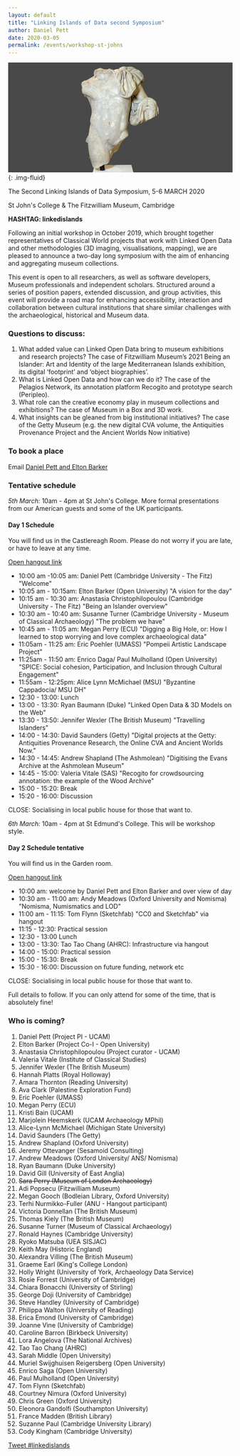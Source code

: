```yaml
---
layout: default
title: "Linking Islands of Data second Symposium"
author: Daniel Pett
date: 2020-03-05
permalink: /events/workshop-st-johns
---
```

![](/images/layouts/dionysus.jpg){: .img-fluid}

The Second Linking Islands of Data Symposium, 5-6 MARCH 2020

St John's College & The Fitzwilliam Museum, Cambridge

**HASHTAG: linkedislands**

Following an initial workshop in October 2019, which brought together representatives
of Classical World projects that work with Linked Open Data and other methodologies
(3D imaging, visualisations, mapping), we are pleased to announce a two-day long
symposium with the aim of enhancing and aggregating museum collections.

This event is open to all researchers, as well as software developers, Museum professionals and independent scholars.
Structured around a series of position papers, extended discussion, and group activities,
this event will provide a road map for enhancing accessibility, interaction and
collaboration between cultural institutions that share similar challenges with
the archaeological, historical and Museum data.

### Questions to discuss:
1. What added value can Linked Open Data bring to museum exhibitions and research
projects? The case of Fitzwilliam Museum’s 2021 Being an Islander: Art and Identity
of the large Mediterranean Islands exhibition, its digital ‘footprint’ and ‘object biographies’.
2. What is Linked Open Data and how can we do it? The case of the Pelagios Network,
its annotation platform Recogito and prototype search (Peripleo).
3. What role can the creative economy play in museum collections and exhibitions?
The case of Museum in a Box and 3D work.
4. What insights can be gleaned from big institutional initiatives? The case of
the Getty Museum (e.g. the new digital CVA volume, the Antiquities Provenance
Project and the Ancient Worlds Now initiative)

### To book a place

Email [Daniel Pett and Elton Barker](mailto:dejp3@cam.ac.uk,elton.barker@open.ac.uk)

### Tentative schedule

*5th March:* 10am - 4pm at St John's College. More formal presentations from our American guests and some of the UK participants.  

#### Day 1 Schedule


You will find us in the Castlereagh Room. Please do not worry if you are late, or have to leave at any time.

[Open hangout link](https://meet.google.com/tnt-pnpn-dpj)


* 10:00 am -10:05 am: Daniel Pett (Cambridge University - The Fitz) "Welcome"
* 10:05 am - 10:15am: Elton Barker (Open University) "A vision for the day"
* 10:15 am - 10:30 am: Anastasia Christophilopoulou (Cambridge University - The Fitz) "Being an Islander overview"
* 10:30 am - 10:40 am: Susanne Turner (Cambridge University - Museum of Classical Archaeology) "The problem we have"
* 10:45 am - 11:05 am: Megan Perry (ECU) "Digging a Big Hole, or: How I learned to stop worrying and love complex archaeological data"
* 11:05am - 11:25 am: Eric Poehler (UMASS) "Pompeii Artistic Landscape Project"
* 11:25am - 11:50 am: Enrico Daga/ Paul Mulholland (Open University) "SPICE: Social cohesion, Participation, and Inclusion through Cultural Engagement"
* 11:55am - 12:25pm: Alice Lynn McMichael (MSU) "Byzantine Cappadocia/ MSU DH"
* 12:30 - 13:00: Lunch
* 13:00 - 13:30: Ryan Baumann (Duke) "Linked Open Data & 3D Models on the Web"
* 13:30 - 13:50: Jennifer Wexler (The British Museum) "Travelling Islanders"
* 14:00 - 14:30: David Saunders (Getty) "Digital projects at the Getty: Antiquities Provenance Research, the Online CVA and Ancient Worlds Now."
* 14:30 - 14:45: Andrew Shapland (The Ashmolean) "Digitising the Evans Archive at the Ashmolean Museum"
* 14:45 - 15:00: Valeria Vitale (SAS) "Recogito for crowdsourcing annotation: the example of the Wood Archive"
* 15:00 - 15:20: Break
* 15:20 - 16:00: Discussion

CLOSE: Socialising in local public house for those that want to.

*6th March:* 10am - 4pm at St Edmund's College. This will be workshop style.

#### Day 2 Schedule tentative

You will find us in the Garden room. 

[Open hangout link](https://meet.google.com/pnt-qnts-udg)

* 10:00 am: welcome by Daniel Pett and Elton Barker and over view of day
* 10:30 am - 11:00 am: Andy Meadows (Oxford University and Nomisma) "Nomisma, Numismatics and LOD"
* 11:00 am - 11:15: Tom Flynn (Sketchfab) "CC0 and Sketchfab" via hangout 
* 11:15 - 12:30: Practical session
* 12:30 - 13:00 Lunch
* 13:00 - 13:30: Tao Tao Chang (AHRC): Infrastructure via hangout
* 14:00 - 15:00: Practical session
* 15:00 - 15:30: Break
* 15:30 - 16:00: Discussion on future funding, network etc

CLOSE: Socialising in local public house for those that want to.

<script src="https://gist.github.com/portableant/a112cf3a176ee0fa7faeecf75517bc45.js"></script>

Full details to follow. If you can only attend for some of the time, that is absolutely fine!

### Who is coming?

1. Daniel Pett (Project PI - UCAM)
2. Elton Barker (Project Co-I - Open University)
3. Anastasia Christophilopoulou (Project curator - UCAM)
4. Valeria Vitale (Institute of Classical Studies)
5. Jennifer Wexler (The British Museum)
6. Hannah Platts (Royal Holloway)
7. Amara Thornton (Reading University)
8. Ava Clark (Palestine Exploration Fund)
9. Eric Poehler (UMASS)
10. Megan Perry (ECU)
11. Kristi Bain (UCAM)
12. Marjolein Heemskerk (UCAM Archaeology MPhil)
13. Alice-Lynn McMichael (Michigan State University)
14. David Saunders (The Getty)
15. Andrew Shapland (Oxford University)
16. Jeremy Ottevanger (Sesamoid Consulting)
17. Andrew Meadows (Oxford University/ ANS/ Nomisma)
18. Ryan Baumann (Duke University)
19. David Gill (University of East Anglia)
20. ~~Sara Perry (Museum of London Archaeology)~~
21. Adi Popsecu (Fitzwilliam Museum)
22. Megan Gooch (Bodleian Library, Oxford University)
23. Terhi Nurmikko-Fuller (ANU - Hangout participant)
24. Victoria Donnellan (The British Museum)
25. Thomas Kiely (The British Museum)
26. Susanne Turner (Museum of Classical Archaeology)
27. Ronald Haynes (Cambridge University)
28. Ryoko Matsuba (UEA SISJAC)
29. Keith May (Historic England)
30. Alexandra Villing (The British Museum)
31. Graeme Earl (King's College London)
32. Holly Wright (University of York, Archaeology Data Service)
33. Rosie Forrest (University of Cambridge)
34. Chiara Bonacchi (University of Stirling)
35. George Doji (University of Cambridge)
36. Steve Handley (University of Cambridge)
37. Philippa Walton (University of Reading)
38. Erica Emond (University of Cambridge)
39. Joanne Vine (University of Cambridge)
40. Caroline Barron (Birkbeck University)
41. Lora Angelova (The National Archives)
42. Tao Tao Chang (AHRC)
43. Sarah Middle (Open University)
44. Muriel Swijghuisen Reigersberg (Open University)
45. Enrico Saga (Open University)
46. Paul Mulholland (Open University)
47. Tom Flynn (Sketchfab)
48. Courtney Nimura (Oxford University)
49. Chris Green (Oxford University)
50. Eleonora Gandolfi (Southampton University)
51. France Madden (British Library)
52. Suzanne Paul (Cambridge University Library)
53. Cody Kingham (Cambridge University) 

<a href="https://twitter.com/intent/tweet?button_hashtag=linkedislands&ref_src=twsrc%5Etfw" class="twitter-hashtag-button" data-show-count="false">Tweet #linkedislands</a><script async src="https://platform.twitter.com/widgets.js" charset="utf-8"></script>

